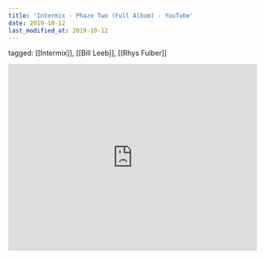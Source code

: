 ```yaml
---
title: 'Intermix - Phaze Two (Full Album) - YouTube'
date: 2019-10-12
last_modified_at: 2019-10-12
---
```

tagged: [[Intermix]], [[Bill Leeb]], [[Rhys Fulber]]
<iframe allow="accelerometer; autoplay; clipboard-write; encrypted-media; gyroscope; picture-in-picture" allowfullscreen="" frameborder="0" height="375" id="youtube_iframe" src="https://www.youtube.com/embed/y60cUNRJ2q4?feature=oembed&amp;enablejsapi=1&amp;origin=https://safe.txmblr.com&amp;wmode=opaque" width="500"></iframe>